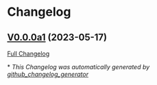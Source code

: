 # Changelog

## [V0.0.0a1](https://github.com/OpenVoiceOS/ovos-microphone-plugin-pyaudio/tree/V0.0.0a1) (2023-05-17)

[Full Changelog](https://github.com/OpenVoiceOS/ovos-microphone-plugin-pyaudio/compare/f08cbe7fb66d32ae3ca644e1293c59fafef58095...V0.0.0a1)



\* *This Changelog was automatically generated by [github_changelog_generator](https://github.com/github-changelog-generator/github-changelog-generator)*
